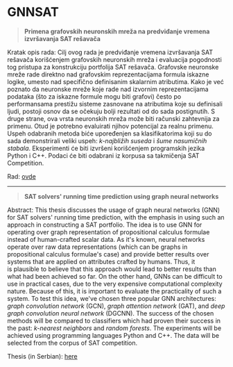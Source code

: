 # GNNSAT

> **Primena grafovskih neuronskih mreža na predviđanje vremena izvršavanja SAT rešavača**

Kratak opis rada: Cilj ovog rada je predviđanje vremena izvršavanja SAT rešavača korišćenjem grafovskih neuronskih mreža i evaluacija pogodnosti tog pristupa za konstrukciju portfolija SAT rešavača. Grafovske neuronske mreže rade direktno nad grafovskim reprezentacijama formula iskazne logike, umesto nad specifično definisanim skalarnim atributima. Kako je već poznato da neuronske mreže koje rade nad izvornim reprezentacijama podataka (što za iskazne formule mogu biti grafovi) često po performansama prestižu sisteme zasnovane na atributima koje su definisali ljudi, postoji osnov da se očekuju bolji rezultati od do sada postignutih. S druge strane, ova vrsta neuronskih mreža može biti računski zahtevnija za primenu. Otud je potrebno evaluirati njihov potencijal za realnu primenu. Uspeh odabranih metoda biće upoređenjen sa klasifikatorima koji su do sada demonstrirali veliki uspeh: _k-najbližih suseda_ i _šume nasumičnih stabala_. Eksperimenti će biti izvršeni korišćenjem programskih jezika Python i C++. Podaci će biti odabrani iz korpusa sa takmičenja SAT Competition.

Rad: [ovde](http://www.racunarstvo.matf.bg.ac.rs/MasterRadovi/2020_06_02_NikolaAjzenhamer/rad.pdf)

---

> **SAT solvers' running time prediction using graph neural networks**

Abstract: This thesis discusses the usage of graph neural networks (GNN) for SAT solvers' running time prediction, with the emphasis in using such an approach in constructing a SAT portfolio. The idea is to use GNN for operating over graph representation of propositional calculus formulae instead of human-crafted scalar data. As it's known, neural networks operate over raw data representations (which can be graphs in propositional calculus formulae's case) and provide better results over systems that are applied on attributes crafted by humans. Thus, it is plausible to believe that this approach would lead to better results than what had been achieved so far. On the other hand, GNNs can be difficult to use in practical cases, due to the very expensive computational complexity nature. Because of this, it is important to evaluate the practicality of such a system. To test this idea, we've chosen three popular GNN architectures: _graph convolution network_ (GCN), _graph attention network_ (GAT), and _deep graph convolution neural network_ (DGCNN). The success of the chosen methods will be compared to classifiers which had proven their success in the past: _k-nearest neighbors_ and _random forests_. The experiments will be achieved using programming languages Python and C++. The data will be selected from the corpus of SAT competition.

Thesis (in Serbian): [here](http://www.racunarstvo.matf.bg.ac.rs/MasterRadovi/2020_06_02_NikolaAjzenhamer/rad.pdf)
